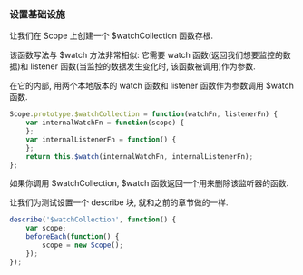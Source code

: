 ### 设置基础设施

让我们在 Scope 上创建一个 $watchCollection 函数存根.

该函数写法与 $watch 方法非常相似: 它需要 watch 函数(返回我们想要监控的数据)和 listener 函数(当监控的数据发生变化时, 该函数被调用)作为参数.

在它的内部, 用两个本地版本的 watch 函数和 listener 函数作为参数调用 $watch 函数.

```js
Scope.prototype.$watchCollection = function(watchFn, listenerFn) {
    var internalWatchFn = function(scope) {
    };
    var internalListenerFn = function() {
    };
    return this.$watch(internalWatchFn, internalListenerFn);
};
```

如果你调用 $watchCollection, $watch 函数返回一个用来删除该监听器的函数.

让我们为测试设置一个 describe 块, 就和之前的章节做的一样.

```js
describe('$watchCollection', function() {
    var scope;
    beforeEach(function() {
        scope = new Scope();
    });
});
```
